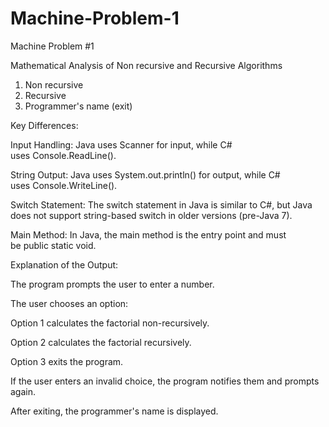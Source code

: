 # Machine-Problem-1

Machine Problem #1

Mathematical Analysis of Non recursive and Recursive Algorithms 
1. Non recursive
2. Recursive
3. Programmer's name (exit)


Key Differences:

Input Handling: Java uses Scanner for input, while C# uses Console.ReadLine().

String Output: Java uses System.out.println() for output, while C# uses Console.WriteLine().

Switch Statement: The switch statement in Java is similar to C#, but Java does not support string-based switch in older versions (pre-Java 7).

Main Method: In Java, the main method is the entry point and must be public static void.


Explanation of the Output:

The program prompts the user to enter a number.

The user chooses an option:

Option 1 calculates the factorial non-recursively.

Option 2 calculates the factorial recursively.

Option 3 exits the program.

If the user enters an invalid choice, the program notifies them and prompts again.

After exiting, the programmer's name is displayed.
